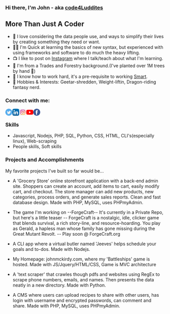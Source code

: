 <!-- Github Profile - update projects, sych latest blog posts and YT vids -->

### Hi there, I'm John - aka [code4Luddites](https://www.youtube.com/channel/UCQFaF3k36gREt5hA7BmCjpQ?view_as=subscriber) 

## More Than Just A Coder

- 📖 I love considering the data people use, and ways to simplify their lives by creating something they need or want.
- ✍🏻 I'm Quick at learning the basics of new syntax, but experienced with using frameworks and software to do much the heavy lifting.
- 📺 I like to post on [Instagram](https://www.instagram.com/code4luddites/) where I talk/teach about what I'm learning.
- 👷 I'm from a Trades and Forestry background.(I've planted over 1M trees by hand 🌳)
- 💯 I know how to work hard, it's a pre-requisite to working <u>Smart</u>.
- 🎸 Hobbies & Interests: Geetar-shredden, Weight-liftin, Dragon-riding fantasy nerd.


<!--  put social contacts here -->
### Connect with me:

[<img align="left" alt="twitter" width="22px" src="twitter.png">](https://twitter.com/john_mckirdy) 
[<img align="left" alt="linkedIn" width="22px" src="linkedin.png">](https://www.linkedin.com/in/john-mckirdy-a342861b8/?trk=people-guest_people_search-card&originalSubdomain=ca) 
[<img align="left" alt="youTube" width="22px" src="instagram.jpg">](https://www.instagram.com/code4luddites/) 
[<img align="left" alt="youTube" width="22px" src="youtube.png">](https://www.youtube.com/channel/UCQFaF3k36gREt5hA7BmCjpQ?view_as=subscriber) 
[<img align="left" alt="facebook" width="22px" src="facebook.png">](https://www.facebook.com/johnsblog.org)
</br>

### Skills

- Javascript, Nodejs, PHP, SQL, Python, CSS, HTML, CLI's(especially linux), Web-scraping 
- People skills, Soft skills

<!-- projects obviously -->
### Projects and Accomplishments

My favorite projects I've built so far would be...

- A 'Grocery Store' online storefront application with a back-end admin site. Shoppers can create an account, add items to cart, easily modify cart, and checkout. The store manager can add new products, new categories, process orders, and generate sales reports. Clean and fast database design. Made with PHP, MySQL, uses PHPmyAdmin.

- The game I'm working on --ForgeCraft-- It's currently in a Private Repo, but here's a little teaser -- ForgeCraft is a nostalgic, idle, clicker game that blends survival, a rich story-line, and resource-hoarding. You play as Gerald, a hapless man whose family has gone missing during the Great Mutant Revolt. -- Play soon @ ForgeCraft.org

- A CLI app where a virtual butler named 'Jeeves' helps schedule your goals and to-dos. Made with Nodejs.

- My Homepage: johnmckirdy.com, where my 'Battleships' game is hosted. Made with JS/Jquery/HTML/CSS, Game is MVC architecture

- A 'text scraper' that crawles though pdfs and websites using RegEx to scrape phone numbers, emails, and names. Then presents the data neatly in a new directory. Made with Python.

- A CMS where users can upload recipes to share with other users, has login with username and encrypted passwords, can comment and share. Made with PHP, MySQL, uses PHPmyAdmin.

